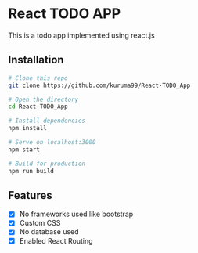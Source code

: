 # React TODO APP
This is a todo app implemented using react.js

## Installation

```bash
# Clone this repo
git clone https://github.com/kuruma99/React-TODO_App

# Open the directory
cd React-TODO_App

# Install dependencies
npm install

# Serve on localhost:3000
npm start

# Build for production
npm run build
``` 

## Features
-[x] No frameworks used like bootstrap
-[x] Custom CSS
-[x] No database used
-[x] Enabled React Routing
